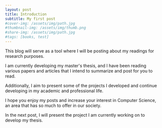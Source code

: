 ```yaml
---
layout: post
title: Introduction
subtitle: My first post
#cover-img: /assets/img/path.jpg
#thumbnail-img: /assets/img/thumb.png
#share-img: /assets/img/path.jpg
#tags: [books, test]
---
```


This blog will serve as a tool where I will be posting about my readings for research purposes. 

I am currently developing my master's thesis, and I have been reading various papers and articles that I intend to summarize and post for you to read.

Additionally, I aim to present some of the projects I developed and continue developing in my academic and professional life.

I hope you enjoy my posts and increase your interest in Computer Science, an area that has so much to offer in our society.

In the next post, I will present the project I am currently working on to develop my thesis.

